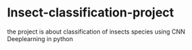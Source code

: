# Insect-classification-project
the project is about classification of insects species using CNN  Deeplearning in python
